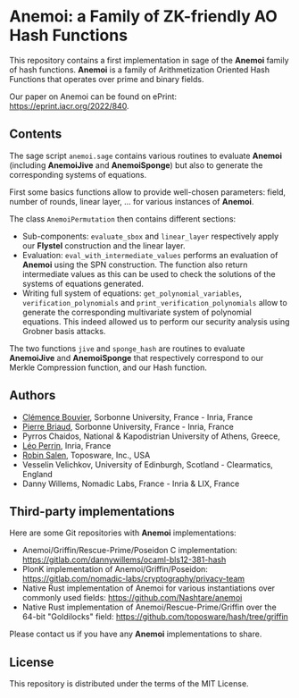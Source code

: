 # Anemoi: a Family of ZK-friendly AO Hash Functions

This repository contains a first implementation in sage of the **Anemoi** family of hash functions.
**Anemoi** is a family of Arithmetization Oriented Hash Functions that operates over prime and binary fields.

Our paper on Anemoi can be found on ePrint: <https://eprint.iacr.org/2022/840>.

## Contents

The sage script ```anemoi.sage``` contains various routines to evaluate **Anemoi** (including **AnemoiJive** and **AnemoiSponge**) but also to generate the corresponding systems of equations.

First some basics functions allow to provide well-chosen parameters: field, number of rounds, linear layer, ... for various instances of **Anemoi**.

The class ```AnemoiPermutation``` then contains different sections:

- Sub-components: ```evaluate_sbox``` and ```linear_layer``` respectively apply our **Flystel** construction and the linear layer.
- Evaluation: ```eval_with_intermediate_values``` performs an evaluation of **Anemoi** using the SPN construction. The function also return intermediate values as this can be used to check the solutions of the systems of equations generated.
- Writing full system of equations: ```get_polynomial_variables```, ```verification_polynomials``` and ```print_verification_polynomials``` allow to generate the corresponding multivariate system of polynomial equations. This indeed allowed us to perform our security analysis using Grobner basis attacks.

The two functions ```jive``` and ```sponge_hash``` are routines to evaluate **AnemoiJive** and **AnemoiSponge** that respectively correspond to our Merkle Compression function, and our Hash function.

## Authors

- [Clémence Bouvier](https://who.rocq.inria.fr/Clemence.Bouvier/), Sorbonne University, France - Inria, France
- [Pierre Briaud](https://who.rocq.inria.fr/Pierre.Briaud/), Sorbonne University, France - Inria, France
- Pyrros Chaidos, National & Kapodistrian University of Athens, Greece,
- [Léo Perrin](https://who.paris.inria.fr/Leo.Perrin/), Inria, France
- [Robin Salen](https://twitter.com/RobinSalen), Toposware, Inc., USA
- Vesselin Velichkov, University of Edinburgh, Scotland - Clearmatics, England
- Danny Willems, Nomadic Labs, France - Inria & LIX, France

## Third-party implementations

Here are some Git repositories with **Anemoi** implementations:

- Anemoi/Griffin/Rescue-Prime/Poseidon C implementation: <https://gitlab.com/dannywillems/ocaml-bls12-381-hash>
- PlonK implementation of Anemoi/Griffin/Poseidon: <https://gitlab.com/nomadic-labs/cryptography/privacy-team>
- Native Rust implementation of Anemoi for various instantiations over commonly used fields: <https://github.com/Nashtare/anemoi>
- Native Rust implementation of Anemoi/Rescue-Prime/Griffin over the 64-bit "Goldilocks" field: <https://github.com/toposware/hash/tree/griffin>

Please contact us if you have any **Anemoi** implementations to share.

## License

This repository is distributed under the terms of the MIT License.
